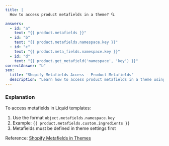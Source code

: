 ```yaml
---
title: |
  How to access product metafields in a theme? 🔍

answers:
  - id: "a"
    text: "{{ product.metafields }}"
  - id: "b"
    text: "{{ product.metafields.namespace.key }}"
  - id: "c"
    text: "{{ product.meta_fields.namespace.key }}"
  - id: "d"
    text: "{{ product.get_metafield('namespace', 'key') }}"
correctAnswer: "b"
seo:
  title: "Shopify Metafields Access - Product Metafields"
  description: "Learn how to access product metafields in a theme using Liquid."
---
```


### Explanation

To access metafields in Liquid templates:

1. Use the format `object.metafields.namespace.key`
2. Example: `{{ product.metafields.custom.ingredients }}`
3. Metafields must be defined in theme settings first

Reference: [Shopify Metafields in Themes](https://shopify.dev/docs/themes/architecture/templates/product) 